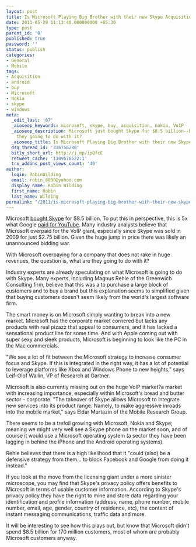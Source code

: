 ```yaml
---
layout: post
title: Is Microsoft Playing Big Brother with their new Skype Acquisition?
date: 2011-05-29 11:13:40.000000000 +05:30
type: post
parent_id: '0'
published: true
password: ''
status: publish
categories:
- General
- Mobile
tags:
- Acquisition
- android
- buy
- Microsoft
- Nokia
- skype
- windows
meta:
  _edit_last: '67'
  _aioseop_keywords: microsoft, skype, buy, acquisition, nokia, VoIP
  _aioseop_description: Microsoft just bought Skype for $8.5 billion--but what are
    they going to do with it?
  _aioseop_title: Is Microsoft Playing Big Brother with their new Skype Acquisition?
  dsq_thread_id: '316756280'
  bitly_short_url: http://j.mp/ipQfcE
  retweet_cache: '1309576522:1'
  trx_addons_post_views_count: '40'
author:
  login: RobinWilding
  email: robin_8000@yahoo.com
  display_name: Robin Wilding
  first_name: Robin
  last_name: Wilding
permalink: "/2011/is-microsoft-playing-big-brother-with-their-new-skype-acquisition/"
---
```

<p>Microsoft <a href="http://about.skype.com/press/2011/05/microsoft_to_acquire_skype.html">bought Skype</a> for $8.5 billion. To put this in perspective, this is 5x what Google <a href="http://www.google.com/press/pressrel/google_youtube.html">paid for YouTube</a>. Many industry analysts believe that Microsoft overpaid for the VoIP giant, especially since Skype was sold in 2009 for just $2.75 billion. Given the huge jump in price there was likely an unannounced bidding war. </p>
<p>With Microsoft overpaying for a company that does not rake in huge revenues, the question is, what are they going to do with it?</p>

<p>Industry experts are already speculating on what Microsoft is going to do with Skype. Many experts, including Magnus Rehle of the Greenwich Consulting firm, believe that this was a to purchase a large block of customers and to buy a brand but this explanation seems to simplified given that buying customers doesn't seem likely from the world's largest software firm.</p>
<p>The smart money is on Microsoft simply wanting to break into a new market. Microsoft has the corporate market cornered but lacks any products with real pizazz that appeal to consumers, and it has lacked a sensational product line for some time. And with Apple coming out with super sexy and sleek products, Microsoft is beginning to look like the PC in the Mac commercials.</p>
<p>"We see a lot of fit between the Microsoft strategy to increase consumer focus and Skype. If this is integrated in the right way, it has a lot of potential to leverage platforms like Xbox and Windows Phone to new heights," says Leif-Olof Wallin, VP of Research at Gartner.</p>
<p>Microsoft is also currently missing out on the huge VoIP market?a market with increasing importance, especially within Microsoft's bread and butter sector - corporate. "The takeover of Skype allows Microsoft to integrate new services into its product range. Namely, to make aggressive inroads into the mobile market," says Eldar Murtazin of the Mobile Research Group. </p>
<p>There seems to be a trefoil growing with Microsoft, Nokia and Skype; meaning we might very well see a Skype phone on the market soon, and of course it would use a Microsoft operating system (a sector they have been lagging in behind the iPhone and the Android operating systems). </p>
<p>Rehle believes that there is a high likelihood that it "could (also) be a defensive strategy from them... to block Facebook and Google from doing it instead."</p>
<p>If you look at the move from the licensing giant under a more sinister microscope, you may find that Skype's privacy policy offers benefits to Microsoft in terms of usable customer information. According to Skype's privacy policy they have the right to mine and store data regarding your identification and profile information (address, name, phone number, mobile number, email, age, gender, country of residence, etc), the content of instant messaging communications, traffic data and more.</p>
<p>It will be interesting to see how this plays out, but know that Microsoft didn't spend $8.5 billion for 170 million customers, most of whom are probably Microsoft customers anyway.</p>
